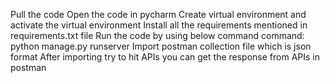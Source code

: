  Pull the code
 Open the code in pycharm
 Create virtual environment and activate the virtual environment
 Install all the requirements mentioned in requirements.txt file
 Run the code by using below command
command: python manage.py runserver
 Import postman collection file which is json format
 After importing try to hit APIs you can get the response from APIs in postman
